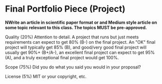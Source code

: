 # Final Portfolio Piece (Project)

**NWrite an article in scientific paper format or and Medium style article on some topic relevant to this class. The topics MUST be pre-approved.**
 

Quality (20%) Attention to detail. A project that runs but just meets requirements can expect to get 80% (B-) on the final project. An "OK" final project will typically get 85% (B), and good/very good final project will usually get 90%+ (B+/A-), an excellent final project can expect to get 95% (A), and a truly exceptional final project would get 100%.


Scope (75%) Did you do what you said you would in your proposal?


License (5%) MIT or your copyright, etc.



